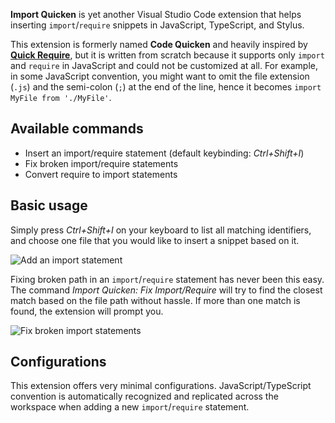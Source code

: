 **Import Quicken** is yet another Visual Studio Code extension that helps inserting `import`/`require` snippets in JavaScript, TypeScript, and Stylus.

This extension is formerly named **Code Quicken** and heavily inspired by [**Quick Require**](https://marketplace.visualstudio.com/items?itemName=milkmidi.vs-code-quick-require), but it is written from scratch because it supports only `import` and `require` in JavaScript and could not be customized at all. For example, in some JavaScript convention, you might want to omit the file extension (`.js`) and the semi-colon (`;`) at the end of the line, hence it becomes `import MyFile from './MyFile'`.

## Available commands

- Insert an import/require statement (default keybinding: _Ctrl+Shift+I_)
- Fix broken import/require statements
- Convert require to import statements

## Basic usage

Simply press _Ctrl+Shift+I_ on your keyboard to list all matching identifiers, and choose one file that you would like to insert a snippet based on it.

![Add an import statement](docs/add-import.gif)

Fixing broken path in an `import`/`require` statement has never been this easy. The command _Import Quicken: Fix Import/Require_ will try to find the closest match based on the file path without hassle. If more than one match is found, the extension will prompt you.

![Fix broken import statements](docs/fix-import.gif)

## Configurations

This extension offers very minimal configurations. JavaScript/TypeScript convention is automatically recognized and replicated across the workspace when adding a new `import`/`require` statement.
